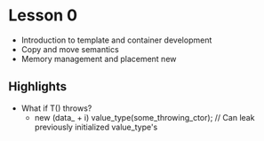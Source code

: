 # Lesson 0

- Introduction to template and container development
- Copy and move semantics
- Memory management and placement new

## Highlights
- What if T() throws?
  - new (data_ + i) value_type(some_throwing_ctor); // Can leak previously initialized value_type's
